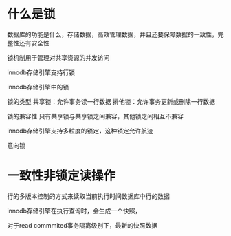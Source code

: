 



# 什么是锁

数据库的功能是什么，存储数据，高效管理数据，并且还要保障数据的一致性，完整性还有安全性



锁机制用于管理对共享资源的并发访问





innodb存储引擎支持行锁




innodb存储引擎中的锁

锁的类型
共享锁：允许事务读一行数据
排他锁：允许事务更新或删除一行数据



锁的兼容性
只有共享锁与共享锁之间兼容，其他锁之间相互不兼容



innodb存储引擎支持多粒度的锁定，这种锁定允许航迹

意向锁






# 一致性非锁定读操作

行的多版本控制的方式来读取当前执行时间数据库中行的数据



innodb存储引擎在执行查询时，会生成一个快照，


对于read commmited事务隔离级别下，最新的快照数据

